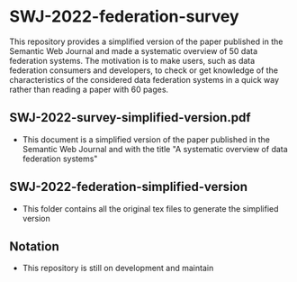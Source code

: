 SWJ-2022-federation-survey
==============

This repository provides a simplified version of the paper published in the Semantic Web Journal and made a systematic overview of 50 data federation systems. The motivation is to make users, such as data federation consumers and developers, to check or get knowledge of the characteristics of the considered data federation systems in a quick way rather than reading a paper with 60 pages.

## SWJ-2022-survey-simplified-version.pdf
- This document is a simplified version of the paper published in the Semantic Web Journal and with the title "A systematic overview of data federation systems"

## SWJ-2022-federation-simplified-version
- This folder contains all the original tex files to generate the simplified version


## Notation
- This repository is still on development and maintain

